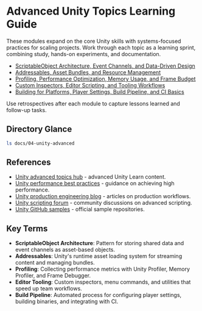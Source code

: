 # Advanced Unity Topics Learning Guide

These modules expand on the core Unity skills with systems-focused practices for scaling projects. Work through each topic as a learning sprint, combining study, hands-on experiments, and documentation.

- [ScriptableObject Architecture, Event Channels, and Data-Driven Design](scriptableobject-architecture.md)
- [Addressables, Asset Bundles, and Resource Management](addressables-asset-bundles.md)
- [Profiling, Performance Optimization, Memory Usage, and Frame Budget](profiling-performance-optimization.md)
- [Custom Inspectors, Editor Scripting, and Tooling Workflows](custom-inspectors-editor-scripting.md)
- [Building for Platforms, Player Settings, Build Pipeline, and CI Basics](build-pipeline-ci-basics.md)

Use retrospectives after each module to capture lessons learned and follow-up tasks.

## Directory Glance
```bash
ls docs/04-unity-advanced
```






## References
- [Unity advanced topics hub](https://learn.unity.com/search?k=%5B%22label:advanced%22%5D) - advanced Unity Learn content.
- [Unity performance best practices](https://docs.unity3d.com/Manual/BestPracticeUnderstandingPerformanceInUnity.html) - guidance on achieving high performance.
- [Unity production engineering blog](https://blog.unity.com/search?tags=production) - articles on production workflows.
- [Unity scripting forum](https://forum.unity.com/forums/scripting.12/) - community discussions on advanced scripting.
- [Unity GitHub samples](https://github.com/Unity-Technologies) - official sample repositories.
## Key Terms
- **ScriptableObject Architecture**: Pattern for storing shared data and event channels as asset-based objects.
- **Addressables**: Unity's runtime asset loading system for streaming content and managing bundles.
- **Profiling**: Collecting performance metrics with Unity Profiler, Memory Profiler, and Frame Debugger.
- **Editor Tooling**: Custom inspectors, menu commands, and utilities that speed up team workflows.
- **Build Pipeline**: Automated process for configuring player settings, building binaries, and integrating with CI.
